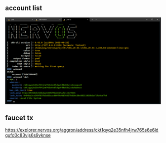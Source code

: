 ## account list
![account](./account-list.png)

## faucet tx
https://explorer.nervos.org/aggron/address/ckt1qyq2e35nfh4jrw765s6e6ldgufd0c83vjs6s9yknse
